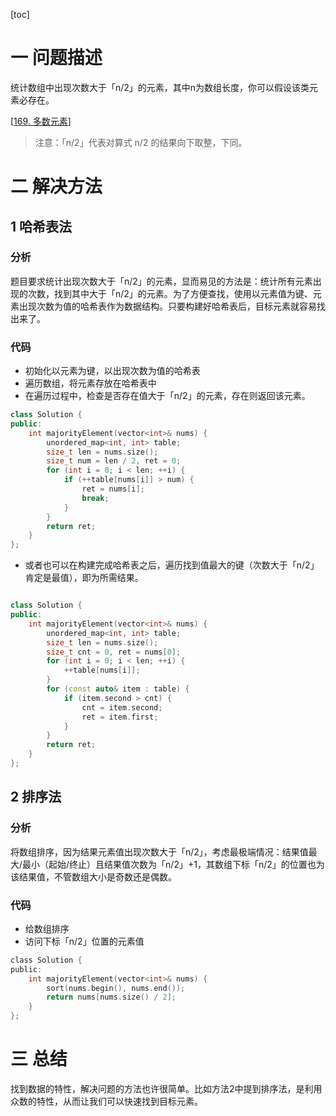 [toc]

# 一 问题描述

统计数组中出现次数大于「n/2」的元素，其中n为数组长度，你可以假设该类元素必存在。 

[[169. 多数元素](https://leetcode.cn/problems/majority-element/)]

> 注意：「n/2」代表对算式 n/2 的结果向下取整，下同。


# 二 解决方法

## 1 哈希表法

### 分析

题目要求统计出现次数大于「n/2」的元素，显而易见的方法是：统计所有元素出现的次数，找到其中大于「n/2」的元素。为了方便查找，使用以元素值为键、元素出现次数为值的哈希表作为数据结构。只要构建好哈希表后，目标元素就容易找出来了。

### 代码

* 初始化以元素为键，以出现次数为值的哈希表
* 遍历数组，将元素存放在哈希表中
* 在遍历过程中，检查是否存在值大于「n/2」的元素，存在则返回该元素。

```c++
class Solution {
public:
    int majorityElement(vector<int>& nums) {
        unordered_map<int, int> table;
        size_t len = nums.size();
        size_t num = len / 2, ret = 0;
        for (int i = 0; i < len; ++i) {
            if (++table[nums[i]] > num) {
                ret = nums[i];
                break;
            }
        } 
        return ret;
    }
};

```

* 或者也可以在构建完成哈希表之后，遍历找到值最大的键（次数大于「n/2」肯定是最值），即为所需结果。

```c++

class Solution {
public:
    int majorityElement(vector<int>& nums) {
        unordered_map<int, int> table;
        size_t len = nums.size();
        size_t cnt = 0, ret = nums[0];
        for (int i = 0; i < len; ++i) {
            ++table[nums[i]];
        } 
        for (const auto& item : table) {
            if (item.second > cnt) {
                cnt = item.second;
                ret = item.first;
            }
        } 
        return ret;
    }
};
```



## 2 排序法

### 分析

将数组排序，因为结果元素值出现次数大于「n/2」，考虑最极端情况：结果值最大/最小（起始/终止）且结果值次数为「n/2」+1，其数组下标「n/2」的位置也为该结果值，不管数组大小是奇数还是偶数。

### 代码

* 给数组排序
* 访问下标「n/2」位置的元素值

```c
class Solution {
public:
    int majorityElement(vector<int>& nums) {
        sort(nums.begin(), nums.end());
        return nums[nums.size() / 2];
    }
};
```

# 三 总结

找到数据的特性，解决问题的方法也许很简单。比如方法2中提到排序法，是利用众数的特性，从而让我们可以快速找到目标元素。
